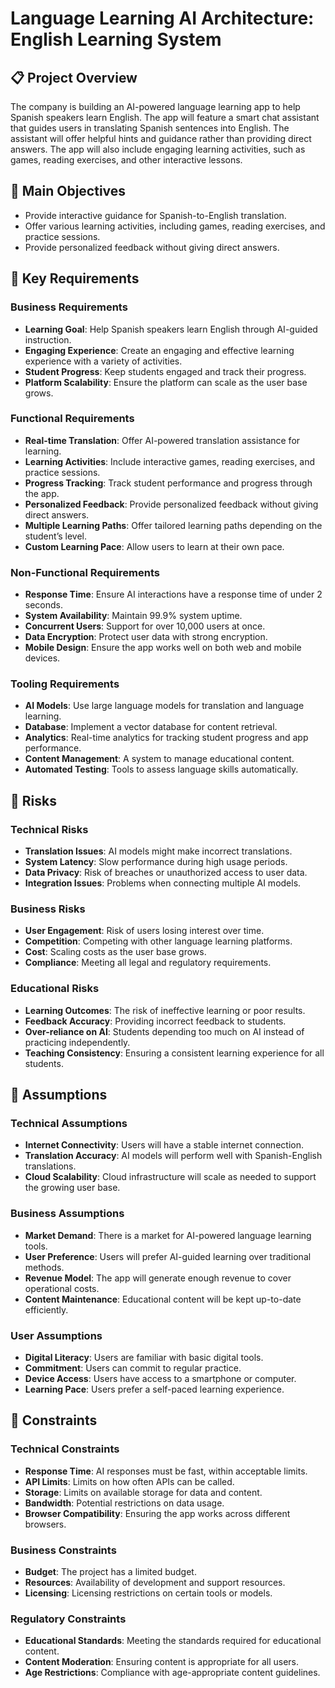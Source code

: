 # Language Learning AI Architecture: English Learning System

## 📋 Project Overview

The company is building an AI-powered language learning app to help Spanish speakers learn English. The app will feature a smart chat assistant that guides users in translating Spanish sentences into English. The assistant will offer helpful hints and guidance rather than providing direct answers. The app will also include engaging learning activities, such as games, reading exercises, and other interactive lessons.

## 🎯 Main Objectives

- Provide interactive guidance for Spanish-to-English translation.
- Offer various learning activities, including games, reading exercises, and practice sessions.
- Provide personalized feedback without giving direct answers.

## 🎯 Key Requirements

### Business Requirements

- **Learning Goal**: Help Spanish speakers learn English through AI-guided instruction.
- **Engaging Experience**: Create an engaging and effective learning experience with a variety of activities.
- **Student Progress**: Keep students engaged and track their progress.
- **Platform Scalability**: Ensure the platform can scale as the user base grows.

### Functional Requirements

- **Real-time Translation**: Offer AI-powered translation assistance for learning.
- **Learning Activities**: Include interactive games, reading exercises, and practice sessions.
- **Progress Tracking**: Track student performance and progress through the app.
- **Personalized Feedback**: Provide personalized feedback without giving direct answers.
- **Multiple Learning Paths**: Offer tailored learning paths depending on the student’s level.
- **Custom Learning Pace**: Allow users to learn at their own pace.

### Non-Functional Requirements

- **Response Time**: Ensure AI interactions have a response time of under 2 seconds.
- **System Availability**: Maintain 99.9% system uptime.
- **Concurrent Users**: Support for over 10,000 users at once.
- **Data Encryption**: Protect user data with strong encryption.
- **Mobile Design**: Ensure the app works well on both web and mobile devices.

### Tooling Requirements

- **AI Models**: Use large language models for translation and language learning.
- **Database**: Implement a vector database for content retrieval.
- **Analytics**: Real-time analytics for tracking student progress and app performance.
- **Content Management**: A system to manage educational content.
- **Automated Testing**: Tools to assess language skills automatically.

## 🚨 Risks

### Technical Risks

- **Translation Issues**: AI models might make incorrect translations.
- **System Latency**: Slow performance during high usage periods.
- **Data Privacy**: Risk of breaches or unauthorized access to user data.
- **Integration Issues**: Problems when connecting multiple AI models.

### Business Risks

- **User Engagement**: Risk of users losing interest over time.
- **Competition**: Competing with other language learning platforms.
- **Cost**: Scaling costs as the user base grows.
- **Compliance**: Meeting all legal and regulatory requirements.

### Educational Risks

- **Learning Outcomes**: The risk of ineffective learning or poor results.
- **Feedback Accuracy**: Providing incorrect feedback to students.
- **Over-reliance on AI**: Students depending too much on AI instead of practicing independently.
- **Teaching Consistency**: Ensuring a consistent learning experience for all students.

## 🤔 Assumptions

### Technical Assumptions

- **Internet Connectivity**: Users will have a stable internet connection.
- **Translation Accuracy**: AI models will perform well with Spanish-English translations.
- **Cloud Scalability**: Cloud infrastructure will scale as needed to support the growing user base.

### Business Assumptions

- **Market Demand**: There is a market for AI-powered language learning tools.
- **User Preference**: Users will prefer AI-guided learning over traditional methods.
- **Revenue Model**: The app will generate enough revenue to cover operational costs.
- **Content Maintenance**: Educational content will be kept up-to-date efficiently.

### User Assumptions

- **Digital Literacy**: Users are familiar with basic digital tools.
- **Commitment**: Users can commit to regular practice.
- **Device Access**: Users have access to a smartphone or computer.
- **Learning Pace**: Users prefer a self-paced learning experience.

## 🚧 Constraints

### Technical Constraints

- **Response Time**: AI responses must be fast, within acceptable limits.
- **API Limits**: Limits on how often APIs can be called.
- **Storage**: Limits on available storage for data and content.
- **Bandwidth**: Potential restrictions on data usage.
- **Browser Compatibility**: Ensuring the app works across different browsers.

### Business Constraints

- **Budget**: The project has a limited budget.
- **Resources**: Availability of development and support resources.
- **Licensing**: Licensing restrictions on certain tools or models.

### Regulatory Constraints

- **Educational Standards**: Meeting the standards required for educational content.
- **Content Moderation**: Ensuring content is appropriate for all users.
- **Age Restrictions**: Compliance with age-appropriate content guidelines.
